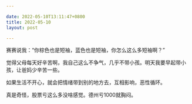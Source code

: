 ```yaml
---

date: 2022-05-10T13:11:47+0800
title: 2022-05-10
layout: post

---
```


赛赛说我：“你棕色也是短袖，蓝色也是短袖，你怎么这么多短袖啊？”

觉得父母每天好辛苦啊，我自己这么不争气，几乎不带小孩。明天我要早起带小孩，让爸妈少辛苦一些。

如果生活不开心，就会把情绪带到别的地方去，互相影响，恶性循环。

真是奇怪，股票亏这么多没啥感觉。德州亏1000就胸闷。
